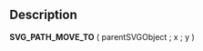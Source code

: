 ﻿<!-- SVG_PATH_MOVE_TO ( parentReference ; Param_2 ; Param_3 ) -> parentReference (Text) -> Param_2 (Real) -> Param_3 (Real)-->## Description **SVG\_PATH\_MOVE\_TO** ( parentSVGObject ; x ; y ) 
